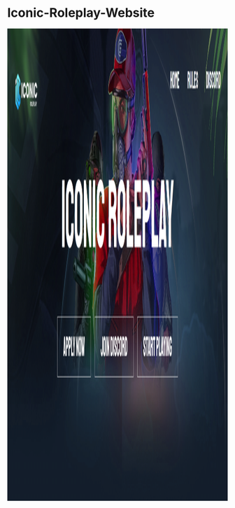 # Iconic-Roleplay-Website

<img align="center" alt="coding" width="1200" height="1080" src="images/Screenshot 2023-04-30 173229.png">
